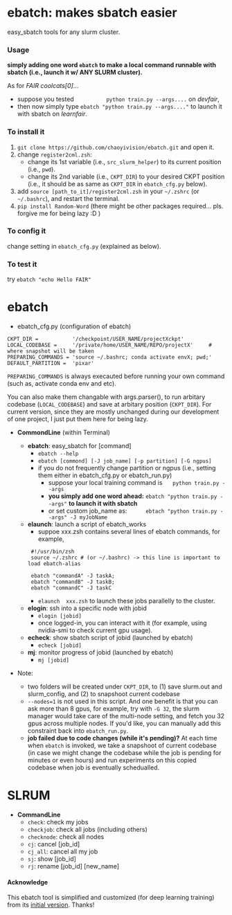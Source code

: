 # ebatch: makes sbatch easier
easy_sbatch tools for any slurm cluster.


### Usage
**simply adding one word `ebatch` to make a local command runnable with sbatch (i.e., launch it w/ ANY SLURM cluster).**

As for *FAIR coolcats[0]*...
* suppose you tested &nbsp;&nbsp;&nbsp;&nbsp;&nbsp;&nbsp;&nbsp;&nbsp;&nbsp;&nbsp;&nbsp;&nbsp;&nbsp;&nbsp;&nbsp;&nbsp;&nbsp;  `python train.py --args....` on *devfair*, 
* then now simply type `ebatch "python train.py --args...."` to launch it with sbatch on *learnfair*.


### To install it
1. `git clone https://github.com/chaoyivision/ebatch.git` and open it.
2. change `register2cml.zsh`:
   * change its 1st variable (i.e., `src_slurm_helper`) to its current position (i.e., `pwd`).
   * change its 2nd variable (i.e., `CKPT_DIR`) to your desired CKPT position (i.e., it should be as same as `CKPT_DIR` in `ebatch_cfg.py` below).
4. add `source [path_to_it]/register2cml.zsh` in your `~/.zshrc`  (or `~/.bashrc`), and restart the terminal.
5. `pip install Random-Word` (there might be other packages required... pls. forgive me for being lazy :D )

### To config it
change setting in `ebatch_cfg.py` (explained as below).

### To test it
try `ebatch "echo Hello FAIR"`


# ebatch
* ebatch_cfg.py (configuration of ebatch)
```
CKPT_DIR =           '/checkpoint/USER_NAME/projectXckpt'
LOCAL_CODEBASE =     '/private/home/USER_NAME/REPO/projectX'     # where snapshot will be taken
PREPARING_COMMANDS = 'source ~/.bashrc; conda activate envX; pwd;' 
DEFAULT_PARTITION =  'pixar'
```
`PREPARING_COMMANDS` is always execauted before running your own command (such as, activate conda env and etc).

You can also make them changable with args.parser(), to run arbitary codebase (`LOCAL_CODEBASE`) and save at arbitary position (`CKPT_DIR`). For current version, since they are mostly unchanged during our development of one project, I just put them here for being lazy.

* **CommondLine** (within Terminal)
    * **ebatch**: easy_sbatch for [command]
        * `ebatch --help`
        * `ebatch [commond] [-J job_name] [-p partition] [-G ngpus]`
        * if you do not frequently change partition or ngpus (i.e., setting them either in ebatch_cfg.py or ebatch_run.py)
            * suppose your local training command is &nbsp;&nbsp;&nbsp;&nbsp;&nbsp;`python train.py --args`
            * **you simply add one word ahead:** `ebatch "python train.py --args"` **to launch it with sbatch**
            * or set custom job_name as:&nbsp;&nbsp;&nbsp;&nbsp;&nbsp;&nbsp;&nbsp;&nbsp;&nbsp;&nbsp; `ebtach "python train.py --args" -J myJobName`
    * **elaunch**: launch a script of ebatch_works
        * suppoe xxx.zsh contains several lines of ebatch commands, for example, 
        ```
         #!/usr/bin/zsh
         source ~/.zshrc # (or ~/.bashrc) -> this line is important to load ebatch-alias
         
         ebatch "commandA" -J taskA;
         ebatch "commandB" -J taskB;
         ebatch "commandC" -J taskC
        ```
        * `elaunch  xxx.zsh` to launch these jobs parallelly to the cluster.
    * **elogin**: ssh into a specific node with jobid
        * `elogin [jobid]` 
        * once logged-in, you can interact with it (for example, using nvidia-smi to check current gpu usage).
    * **echeck**: show sbatch script of jobid              (launched by ebatch)
        * `echeck [jobid]`
    * **mj**:      monitor progress of jobid    (launched by ebatch)
        * `mj [jobid]`

* Note:
    * two folders will be created under `CKPT_DIR`, to (1) save slurm.out and slurm_config, and (2) to snapshoot current codebase 
    * `--nodes=1` is not used in this script. And one benefit is that you can ask more than 8 gpus, for example, try with `-G 32`, the slurm manager would take care of the multi-node setting, and fetch you 32 gpus across multiple nodes. If you'd like, you can manually add this constraint back into `ebatch_run.py`.
    * **job failed due to code changes (while it's pending)?** At each time when `ebatch` is invoked, we take a snapshoot of current codebase (in case we might change the codebase while the job is pending for minutes or even hours) and run experiments on this copied codebase when job is eventually schedualled.
    
# SLRUM
* **CommandLine**
    * `check`: check my jobs
    * `checkjob`: check all jobs (including others)
    * `checknode`: check all nodes
    * `cj`: cancel [job_id]
    * `cj_all`: cancel all my job
    * `sj`: show [job_id]
    * `rj`: rename [job_id] [new_name]




#### Acknowledge
This ebatch tool is simplified and customized (for deep learning training) from its [initial version](https://github.com/shenwei356/easy_sbatch). Thanks!
